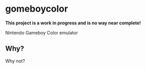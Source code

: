 gomeboycolor
============================
**This project is a work in progress and is no way near complete!**

Nintendo Gameboy Color emulator


Why?
---------------------------
Why not?

